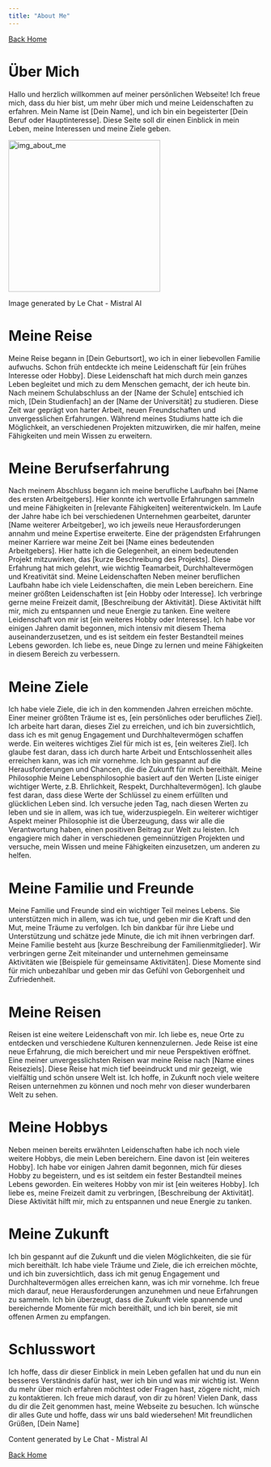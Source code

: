 ```yaml
---
title: "About Me"
---
```


[Back Home](./)

# Über Mich

Hallo und herzlich willkommen auf meiner persönlichen Webseite! Ich freue mich, dass du hier bist, um mehr über mich und meine Leidenschaften zu erfahren. Mein Name ist [Dein Name], und ich bin ein begeisterter [Dein Beruf oder Hauptinteresse]. Diese Seite soll dir einen Einblick in mein Leben, meine Interessen und meine Ziele geben.

<img src="/content/img_about_me.jpg" alt="img_about_me" width="300" />

Image generated by Le Chat - Mistral AI

# Meine Reise

Meine Reise begann in [Dein Geburtsort], wo ich in einer liebevollen Familie aufwuchs. Schon früh entdeckte ich meine Leidenschaft für [ein frühes Interesse oder Hobby]. Diese Leidenschaft hat mich durch mein ganzes Leben begleitet und mich zu dem Menschen gemacht, der ich heute bin.
Nach meinem Schulabschluss an der [Name der Schule] entschied ich mich, [Dein Studienfach] an der [Name der Universität] zu studieren. Diese Zeit war geprägt von harter Arbeit, neuen Freundschaften und unvergesslichen Erfahrungen. Während meines Studiums hatte ich die Möglichkeit, an verschiedenen Projekten mitzuwirken, die mir halfen, meine Fähigkeiten und mein Wissen zu erweitern.

# Meine Berufserfahrung

Nach meinem Abschluss begann ich meine berufliche Laufbahn bei [Name des ersten Arbeitgebers]. Hier konnte ich wertvolle Erfahrungen sammeln und meine Fähigkeiten in [relevante Fähigkeiten] weiterentwickeln. Im Laufe der Jahre habe ich bei verschiedenen Unternehmen gearbeitet, darunter [Name weiterer Arbeitgeber], wo ich jeweils neue Herausforderungen annahm und meine Expertise erweiterte.
Eine der prägendsten Erfahrungen meiner Karriere war meine Zeit bei [Name eines bedeutenden Arbeitgebers]. Hier hatte ich die Gelegenheit, an einem bedeutenden Projekt mitzuwirken, das [kurze Beschreibung des Projekts]. Diese Erfahrung hat mich gelehrt, wie wichtig Teamarbeit, Durchhaltevermögen und Kreativität sind.
Meine Leidenschaften
Neben meiner beruflichen Laufbahn habe ich viele Leidenschaften, die mein Leben bereichern. Eine meiner größten Leidenschaften ist [ein Hobby oder Interesse]. Ich verbringe gerne meine Freizeit damit, [Beschreibung der Aktivität]. Diese Aktivität hilft mir, mich zu entspannen und neue Energie zu tanken.
Eine weitere Leidenschaft von mir ist [ein weiteres Hobby oder Interesse]. Ich habe vor einigen Jahren damit begonnen, mich intensiv mit diesem Thema auseinanderzusetzen, und es ist seitdem ein fester Bestandteil meines Lebens geworden. Ich liebe es, neue Dinge zu lernen und meine Fähigkeiten in diesem Bereich zu verbessern.

# Meine Ziele

Ich habe viele Ziele, die ich in den kommenden Jahren erreichen möchte. Einer meiner größten Träume ist es, [ein persönliches oder berufliches Ziel]. Ich arbeite hart daran, dieses Ziel zu erreichen, und ich bin zuversichtlich, dass ich es mit genug Engagement und Durchhaltevermögen schaffen werde.
Ein weiteres wichtiges Ziel für mich ist es, [ein weiteres Ziel]. Ich glaube fest daran, dass ich durch harte Arbeit und Entschlossenheit alles erreichen kann, was ich mir vornehme. Ich bin gespannt auf die Herausforderungen und Chancen, die die Zukunft für mich bereithält.
Meine Philosophie
Meine Lebensphilosophie basiert auf den Werten [Liste einiger wichtiger Werte, z.B. Ehrlichkeit, Respekt, Durchhaltevermögen]. Ich glaube fest daran, dass diese Werte der Schlüssel zu einem erfüllten und glücklichen Leben sind. Ich versuche jeden Tag, nach diesen Werten zu leben und sie in allem, was ich tue, widerzuspiegeln.
Ein weiterer wichtiger Aspekt meiner Philosophie ist die Überzeugung, dass wir alle die Verantwortung haben, einen positiven Beitrag zur Welt zu leisten. Ich engagiere mich daher in verschiedenen gemeinnützigen Projekten und versuche, mein Wissen und meine Fähigkeiten einzusetzen, um anderen zu helfen.

# Meine Familie und Freunde

Meine Familie und Freunde sind ein wichtiger Teil meines Lebens. Sie unterstützen mich in allem, was ich tue, und geben mir die Kraft und den Mut, meine Träume zu verfolgen. Ich bin dankbar für ihre Liebe und Unterstützung und schätze jede Minute, die ich mit ihnen verbringen darf.
Meine Familie besteht aus [kurze Beschreibung der Familienmitglieder]. Wir verbringen gerne Zeit miteinander und unternehmen gemeinsame Aktivitäten wie [Beispiele für gemeinsame Aktivitäten]. Diese Momente sind für mich unbezahlbar und geben mir das Gefühl von Geborgenheit und Zufriedenheit.

# Meine Reisen

Reisen ist eine weitere Leidenschaft von mir. Ich liebe es, neue Orte zu entdecken und verschiedene Kulturen kennenzulernen. Jede Reise ist eine neue Erfahrung, die mich bereichert und mir neue Perspektiven eröffnet.
Eine meiner unvergesslichsten Reisen war meine Reise nach [Name eines Reiseziels]. Diese Reise hat mich tief beeindruckt und mir gezeigt, wie vielfältig und schön unsere Welt ist. Ich hoffe, in Zukunft noch viele weitere Reisen unternehmen zu können und noch mehr von dieser wunderbaren Welt zu sehen.

# Meine Hobbys

Neben meinen bereits erwähnten Leidenschaften habe ich noch viele weitere Hobbys, die mein Leben bereichern. Eine davon ist [ein weiteres Hobby]. Ich habe vor einigen Jahren damit begonnen, mich für dieses Hobby zu begeistern, und es ist seitdem ein fester Bestandteil meines Lebens geworden.
Ein weiteres Hobby von mir ist [ein weiteres Hobby]. Ich liebe es, meine Freizeit damit zu verbringen, [Beschreibung der Aktivität]. Diese Aktivität hilft mir, mich zu entspannen und neue Energie zu tanken.

# Meine Zukunft

Ich bin gespannt auf die Zukunft und die vielen Möglichkeiten, die sie für mich bereithält. Ich habe viele Träume und Ziele, die ich erreichen möchte, und ich bin zuversichtlich, dass ich mit genug Engagement und Durchhaltevermögen alles erreichen kann, was ich mir vornehme.
Ich freue mich darauf, neue Herausforderungen anzunehmen und neue Erfahrungen zu sammeln. Ich bin überzeugt, dass die Zukunft viele spannende und bereichernde Momente für mich bereithält, und ich bin bereit, sie mit offenen Armen zu empfangen.

# Schlusswort

Ich hoffe, dass dir dieser Einblick in mein Leben gefallen hat und du nun ein besseres Verständnis dafür hast, wer ich bin und was mir wichtig ist. Wenn du mehr über mich erfahren möchtest oder Fragen hast, zögere nicht, mich zu kontaktieren. Ich freue mich darauf, von dir zu hören!
Vielen Dank, dass du dir die Zeit genommen hast, meine Webseite zu besuchen. Ich wünsche dir alles Gute und hoffe, dass wir uns bald wiedersehen!
Mit freundlichen Grüßen,
[Dein Name]

Content generated by Le Chat - Mistral AI

[Back Home](./)
